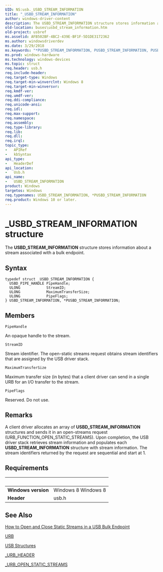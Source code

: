 ```yaml
---
UID: NS:usb._USBD_STREAM_INFORMATION
title: "_USBD_STREAM_INFORMATION"
author: windows-driver-content
description: The USBD_STREAM_INFORMATION structure stores information about a stream associated with a bulk endpoint.
old-location: buses\usbd_stream_information.htm
old-project: usbref
ms.assetid: AFB502BF-4BC2-439E-BF1F-5D1DE3172362
ms.author: windowsdriverdev
ms.date: 3/29/2018
ms.keywords: "*PUSBD_STREAM_INFORMATION, PUSBD_STREAM_INFORMATION, PUSBD_STREAM_INFORMATION structure pointer [Buses], USBD_STREAM_INFORMATION, USBD_STREAM_INFORMATION structure [Buses], _USBD_STREAM_INFORMATION, buses.usbd_stream_information, usb/PUSBD_STREAM_INFORMATION, usb/USBD_STREAM_INFORMATION"
ms.prod: windows-hardware
ms.technology: windows-devices
ms.topic: struct
req.header: usb.h
req.include-header: 
req.target-type: Windows
req.target-min-winverclnt: Windows 8
req.target-min-winversvr: 
req.kmdf-ver: 
req.umdf-ver: 
req.ddi-compliance: 
req.unicode-ansi: 
req.idl: 
req.max-support: 
req.namespace: 
req.assembly: 
req.type-library: 
req.lib: 
req.dll: 
req.irql: 
topic_type:
-	APIRef
-	kbSyntax
api_type:
-	HeaderDef
api_location:
-	Usb.h
api_name:
-	USBD_STREAM_INFORMATION
product: Windows
targetos: Windows
req.typenames: USBD_STREAM_INFORMATION, *PUSBD_STREAM_INFORMATION
req.product: Windows 10 or later.
---
```


# _USBD_STREAM_INFORMATION structure
The <b>USBD_STREAM_INFORMATION</b> structure stores information about a stream associated with a bulk endpoint.

## Syntax
```
typedef struct _USBD_STREAM_INFORMATION {
  USBD_PIPE_HANDLE PipeHandle;
  ULONG            StreamID;
  ULONG            MaximumTransferSize;
  ULONG            PipeFlags;
} USBD_STREAM_INFORMATION, *PUSBD_STREAM_INFORMATION;
```

## Members


`PipeHandle`

An opaque handle to  the stream.

`StreamID`

Stream identifier. The open-static streams request obtains stream identifiers that are assigned by the USB driver stack.

`MaximumTransferSize`

Maximum transfer size (in bytes) that a client driver can send in a single URB for an I/O transfer to the stream.

`PipeFlags`

Reserved. Do not use.

## Remarks
A client driver allocates an array of  <b>USBD_STREAM_INFORMATION</b> structures and sends it in an open-streams request (URB_FUNCTION_OPEN_STATIC_STREAMS).  Upon completion, the USB driver stack retrieves stream information and populates each <b>USBD_STREAM_INFORMATION</b> structure with stream information.  The stream identifiers returned by the request are sequential and start at 1.

## Requirements
| &nbsp; | &nbsp; |
| ---- |:---- |
| **Windows version** | Windows 8 Windows 8 |
| **Header** | usb.h |

## See Also

<a href="https://msdn.microsoft.com/library/windows/hardware/hh450846">How to Open and Close Static Streams in a USB Bulk Endpoint</a>



<a href="https://msdn.microsoft.com/library/windows/hardware/ff538923">URB</a>



<a href="https://msdn.microsoft.com/library/windows/hardware/ff540160">USB Structures</a>



<a href="https://msdn.microsoft.com/library/windows/hardware/ff540409">_URB_HEADER</a>



<a href="https://msdn.microsoft.com/library/windows/hardware/hh406294">_URB_OPEN_STATIC_STREAMS</a>